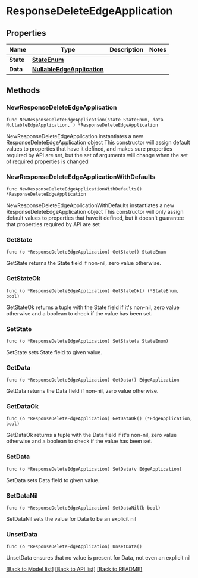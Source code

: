 # ResponseDeleteEdgeApplication

## Properties

Name | Type | Description | Notes
------------ | ------------- | ------------- | -------------
**State** | [**StateEnum**](StateEnum.md) |  | 
**Data** | [**NullableEdgeApplication**](EdgeApplication.md) |  | 

## Methods

### NewResponseDeleteEdgeApplication

`func NewResponseDeleteEdgeApplication(state StateEnum, data NullableEdgeApplication, ) *ResponseDeleteEdgeApplication`

NewResponseDeleteEdgeApplication instantiates a new ResponseDeleteEdgeApplication object
This constructor will assign default values to properties that have it defined,
and makes sure properties required by API are set, but the set of arguments
will change when the set of required properties is changed

### NewResponseDeleteEdgeApplicationWithDefaults

`func NewResponseDeleteEdgeApplicationWithDefaults() *ResponseDeleteEdgeApplication`

NewResponseDeleteEdgeApplicationWithDefaults instantiates a new ResponseDeleteEdgeApplication object
This constructor will only assign default values to properties that have it defined,
but it doesn't guarantee that properties required by API are set

### GetState

`func (o *ResponseDeleteEdgeApplication) GetState() StateEnum`

GetState returns the State field if non-nil, zero value otherwise.

### GetStateOk

`func (o *ResponseDeleteEdgeApplication) GetStateOk() (*StateEnum, bool)`

GetStateOk returns a tuple with the State field if it's non-nil, zero value otherwise
and a boolean to check if the value has been set.

### SetState

`func (o *ResponseDeleteEdgeApplication) SetState(v StateEnum)`

SetState sets State field to given value.


### GetData

`func (o *ResponseDeleteEdgeApplication) GetData() EdgeApplication`

GetData returns the Data field if non-nil, zero value otherwise.

### GetDataOk

`func (o *ResponseDeleteEdgeApplication) GetDataOk() (*EdgeApplication, bool)`

GetDataOk returns a tuple with the Data field if it's non-nil, zero value otherwise
and a boolean to check if the value has been set.

### SetData

`func (o *ResponseDeleteEdgeApplication) SetData(v EdgeApplication)`

SetData sets Data field to given value.


### SetDataNil

`func (o *ResponseDeleteEdgeApplication) SetDataNil(b bool)`

 SetDataNil sets the value for Data to be an explicit nil

### UnsetData
`func (o *ResponseDeleteEdgeApplication) UnsetData()`

UnsetData ensures that no value is present for Data, not even an explicit nil

[[Back to Model list]](../README.md#documentation-for-models) [[Back to API list]](../README.md#documentation-for-api-endpoints) [[Back to README]](../README.md)



